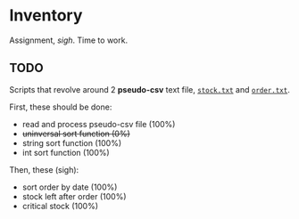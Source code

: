 # Inventory

Assignment, *sigh*. Time to work.

## TODO

Scripts that revolve around 2 **pseudo-csv** text file, [`stock.txt`](stock.txt) and [`order.txt`](order.txt).

First, these should be done:

- read and process pseudo-csv file (100%)
- ~~uninversal sort function (0%)~~ 
- string sort function (100%)
- int sort function (100%)

Then, these (sigh): 

- sort order by date (100%)
- stock left after order (100%)
- critical stock (100%)